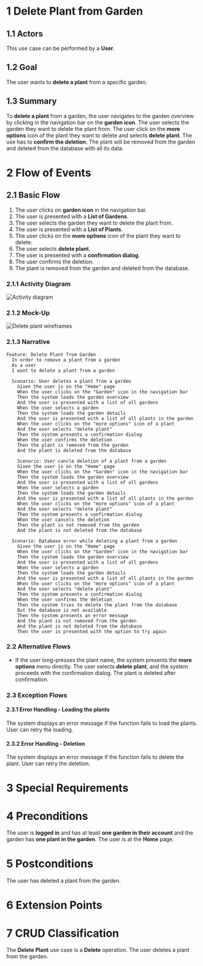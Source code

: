 # 1 Delete Plant from Garden


## 1.1 Actors

This use case can be performed by a **User**.

## 1.2 Goal

The user wants to **delete a plant** from a specific garden.

## 1.3 Summary

To **delete a plant** from a garden, the user navigates to the garden overview by clicking in the navigation bar on the **garden icon**. The user selects the garden they want to delete the plant from. The user click on the **more options** icon of the plant they want to delete and selects **delete plant**. The use has to **confirm the deletion**. The plant will be removed from the garden and deleted from the database with all its data.

# 2 Flow of Events

## 2.1 Basic Flow

1. The user clicks on **garden icon** in the navigation bar.
2. The user is presented with a **List of Gardens**.
3. The user selects the garden they want to delete the plant from.
4. The user is presented with a **List of Plants**.
5. The user clicks on the **more options** icon of the plant they want to delete.
6. The user selects **delete plant**.
7. The user is presented with a **confirmation dialog**.
8. The user confirms the deletion.
9. The plant is removed from the garden and deleted from the database.

### 2.1.1 Activity Diagram

![Activity diagram](/docs/assets/svg/useCaseDiagrams/deletePlant.drawio.svg)

### 2.1.2 Mock-Up

![Delete plant wireframes](/docs/assets/svg/useCaseWireframes/deletePlant.png)

### 2.1.3 Narrative

```gherkin
Feature: Delete Plant from Garden
  In order to remove a plant from a garden
  As a user
  I want to delete a plant from a garden

  Scenario: User deletes a plant from a garden
    Given the user is on the "Home" page
    When the user clicks on the "Garden" icon in the navigation bar
    Then the system loads the garden overview
    And the user is presented with a list of all gardens
    When the user selects a garden
    Then the system loads the garden details
    And the user is presented with a list of all plants in the garden
    When the user clicks on the "more options" icon of a plant
    And the user selects "delete plant"
    Then the system presents a confirmation dialog
    When the user confirms the deletion
    Then the plant is removed from the garden
    And the plant is deleted from the database
  
    Scenario: User cancle deletion of a plant from a garden
    Given the user is on the "Home" page
    When the user clicks on the "Garden" icon in the navigation bar
    Then the system loads the garden overview
    And the user is presented with a list of all gardens
    When the user selects a garden
    Then the system loads the garden details
    And the user is presented with a list of all plants in the garden
    When the user clicks on the "more options" icon of a plant
    And the user selects "delete plant"
    Then the system presents a confirmation dialog
    When the user cancels the deletion
    Then the plant is not removed from the garden
    And the plant is not deleted from the database

  Scenario: Database error while deleting a plant from a garden
    Given the user is on the "Home" page
    When the user clicks on the "Garden" icon in the navigation bar
    Then the system loads the garden overview
    And the user is presented with a list of all gardens
    When the user selects a garden
    Then the system loads the garden details
    And the user is presented with a list of all plants in the garden
    When the user clicks on the "more options" icon of a plant
    And the user selects "delete plant"
    Then the system presents a confirmation dialog
    When the user confirms the deletion
    Then the system tries to delete the plant from the database
    But the database is not available
    Then the system presents an error message
    And the plant is not removed from the garden
    And the plant is not deleted from the database
    Then the user is presented with the option to try again
```

### 2.2 Alternative Flows

- If the user long-presses the plant name, the system presents the **more options** menu directly. The user selects **delete plant**, and the system proceeds with the confirmation dialog. The plant is deleted after confirmation.

### 2.3 Exception Flows

#### 2.3.1 Error Handling - Loading the plants
The system displays an error message if the function fails to load the plants.
User can retry the loading.

#### 2.3.2 Error Handling - Deletion
The system displays an error message if the function fails to delete the plant.
User can retry the deletion.

# 3 Special Requirements

# 4 Preconditions

The user is **logged in** and has at least **one garden in their account** and the garden has **one plant in the garden**.
The user is at the **Home** page.

# 5 Postconditions

The user has deleted a plant from the garden.

# 6 Extension Points

# 7 CRUD Classification

The **Delete Plant** use case is a **Delete** operation. The user deletes a plant from the garden.
